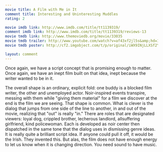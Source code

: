 ```yaml
---
movie title: A Film with Me in It
comment title: Interesting and Uninteresting Muddles
rating: 2

movie imdb link: http://www.imdb.com/title/tt1139319/
comment imdb link: http://www.imdb.com/title/tt1139319/reviews-13
movie tmdb link: http://www.themoviedb.org/movie/33035
movie tmdb trailer: http://www.youtube.com/watch?v=af43xf2jl5s&amp;hd=1
movie tmdb poster: http://cf2.imgobject.com/t/p/original/iWX9INjLLXSf2YL9C3ojLkGbeYf.jpg

layout: comment
---
```


Once again, we have a script concept that is promising enough to matter. Once again, we have an inept film built on that idea, inept because the writer wanted to be in it.

The overall shape is an ordinary, explicit fold: one buddy is a blocked film writer, the other and unemployed actor. Noir-inspired events transpire, messing with them while "giving them material" for a film we discover at the end is the film we are seeing. That shape is common. What is clever is the dialog that jumps from one side of the line to another, in and out of the movie, realizing that "out" is really "in." There are roles that are designated viewers: loyal dog, crippled brother, lecherous landlord, allsuffering girlfriend, kind policewoman. Each is developed as noir center then dispatched in the same tone that the dialog uses in dismissing genre ideas. It is really quite a brilliant script idea. If anyone could pull it off, it would be the Irish. They invented this. But alas, the film does not have enough energy to let us know when it is changing direction. You need sound to have music.